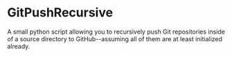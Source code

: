 # GitPushRecursive
A small python script allowing you to recursively push Git repositories inside of a source directory to GitHub--assuming all of them are at least initialized already.
